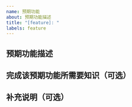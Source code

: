 ```yaml
---
name: 预期功能
about: 预期功能描述
title: "[feature]: "
labels: feature
---
```


## 预期功能描述
<!--xxxx-->

## 完成该预期功能所需要知识（可选）
<!--
1. [xxx]
2. [xxx]
3. [xxx]
-->

## 补充说明（可选）
<!--xxxx-->
